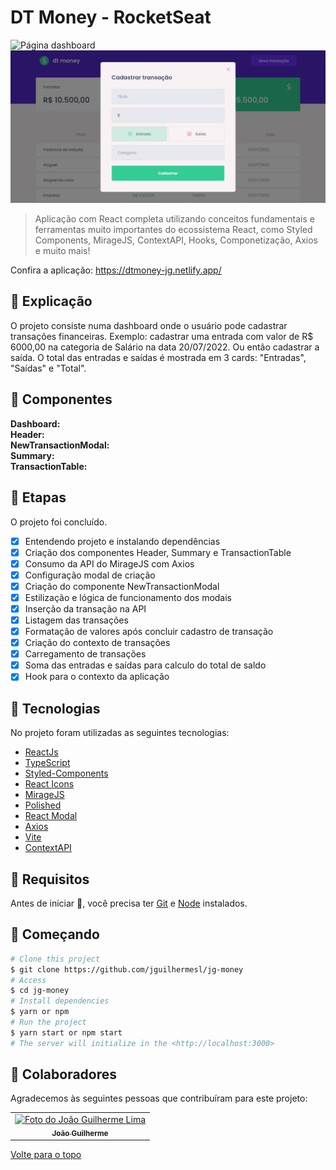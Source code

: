 # DT Money - RocketSeat 

<img src="./public/img/dashboard.png.png" alt="Página dashboard">
<img src="./public/img/modal.png" alt="Modal para add transação">

>  Aplicação com React completa utilizando conceitos fundamentais e ferramentas muito importantes do ecossistema React, como Styled Components, MirageJS, ContextAPI, Hooks, Componetização, Axios e muito mais!

Confira a aplicação: https://dtmoney-jg.netlify.app/ <br>

## :page_facing_up: Explicação

O projeto consiste numa dashboard onde o usuário pode cadastrar transações financeiras. 
Exemplo: cadastrar uma entrada com valor de R$ 6000,00 na categoria de Salário na data 20/07/2022. Ou então cadastrar a saída.
O total das entradas e saídas é mostrada em 3 cards: "Entradas", "Saídas" e "Total".

## 📁 Componentes

**Dashboard:** </br>
**Header:**  </br>
**NewTransactionModal:** </br>
**Summary:** </br>
**TransactionTable:** </br>
 
## :dart: Etapas ##

O projeto foi concluído.

- [x] Entendendo projeto e instalando dependências
- [x] Criação dos componentes Header, Summary e TransactionTable
- [x] Consumo da API do MirageJS com Axios
- [x] Configuração modal de criação
- [x] Criação do componente NewTransactionModal
- [x] Estilização e lógica de funcionamento dos modais
- [x] Inserção da transação na API
- [x] Listagem das transações
- [x] Formatação de valores após concluir cadastro de transação
- [x] Criação do contexto de transações
- [x] Carregamento de transações
- [x] Soma das entradas e saídas para calculo do total de saldo
- [x] Hook para o contexto da aplicação

## :rocket: Tecnologias ##

No projeto foram utilizadas as seguintes tecnologias:

- [ReactJs](https://pt-br.reactjs.org/)
- [TypeScript](https://www.typescriptlang.org/)
- [Styled-Components](https://www.styled-components.com/)
- [React Icons](https://react-icons.github.io/react-icons/)
- [MirageJS](https://miragejs.com/)
- [Polished](https://polished.js.org/)
- [React Modal](https://www.npmjs.com/package/react-modal)
- [Axios](https://www.npmjs.com/package/axios)
- [Vite](https://vitejs.dev/)
- [ContextAPI](https://pt-br.reactjs.org/docs/context.html)

## :closed_book: Requisitos ##

Antes de iniciar :checkered_flag:, você precisa ter [Git](https://git-scm.com) e [Node](https://nodejs.org/en/) instalados.

## :checkered_flag: Começando ##

```bash
# Clone this project
$ git clone https://github.com/jguilhermesl/jg-money
# Access
$ cd jg-money
# Install dependencies
$ yarn or npm 
# Run the project
$ yarn start or npm start 
# The server will initialize in the <http://localhost:3000>
```
## 🤝 Colaboradores

Agradecemos às seguintes pessoas que contribuíram para este projeto:

<table>
  <tr>
    <td align="center">
      <a href="#">
        <img src="https://media-exp1.licdn.com/dms/image/C4D03AQEEieIa-_h22g/profile-displayphoto-shrink_800_800/0/1651164045663?e=1658966400&v=beta&t=20osuQdvJ8V16r834e0NxcSHYMEE_1t-okD5LF-wATw" width="160px;" alt="Foto do João Guilherme Lima"/><br>
          <sub>
            <b>João Guilherme</b>
          </sub>
        </a>
      </td>
  </tr>
</table>

<a href="#top">Volte para o topo</a>